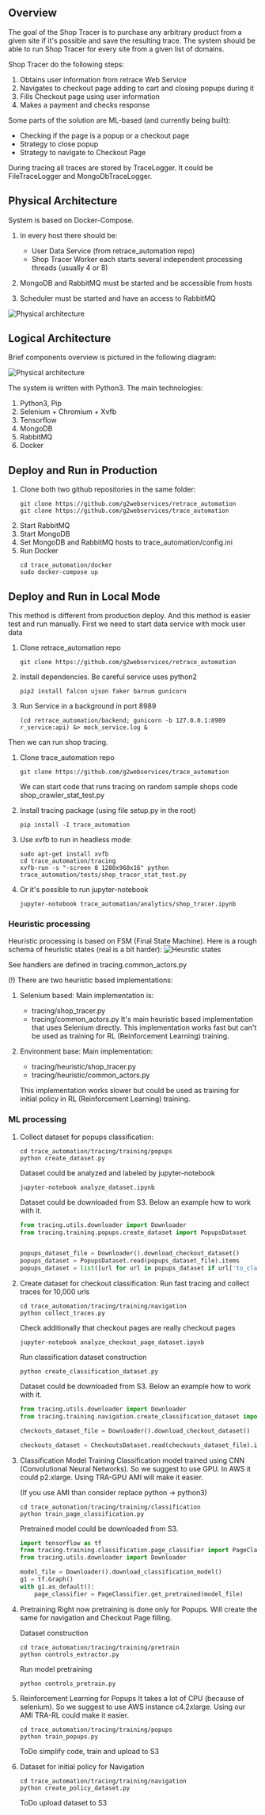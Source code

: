 


## Overview

The goal of the Shop Tracer is to purchase any arbitrary product from a given site if it's possible and save the resulting trace.
The system should be able to run Shop Tracer for every site from a given list of domains.

Shop Tracer do the following steps:
1. Obtains user information from retrace Web Service
2. Navigates to checkout page
  adding to cart and closing popups during it
3. Fills Checkout page using user information
4. Makes a payment and checks response


Some parts of the solution are ML-based (and currently being built):
- Checking if the page is a popup or a checkout page
- Strategy to close popup
- Strategy to navigate to Checkout Page


During tracing all traces are stored by TraceLogger. It could be FileTraceLogger and MongoDbTraceLogger.

## Physical Architecture
System is based on Docker-Compose.
1. In every host there should be:
    - User Data Service (from retrace_automation repo)
    - Shop Tracer Worker each starts several independent processing threads (usually 4 or 8)

2. MongoDB and RabbitMQ must be started and be accessible from hosts 

3. Scheduler must be started and have an access to RabbitMQ


![Physical architecture](docs/images/docker_architecture.png)


## Logical Architecture
Brief components overview is pictured in the following diagram:

![Physical architecture](docs/images/code_overview.png)

The system is written with Python3.
The main technologies:
1. Python3, Pip
2. Selenium + Chromium + Xvfb
3. Tensorflow
4. MongoDB
5. RabbitMQ
6. Docker

## Deploy and Run in Production
1. Clone both two github repositories in the same folder:
    ```shell
    git clone https://github.com/g2webservices/retrace_automation
    git clone https://github.com/g2webservices/trace_automation
    ```
2. Start RabbitMQ
3. Start MongoDB
4. Set MongoDB and RabbitMQ hosts to trace_automation/config.ini
5. Run Docker
    ```shell
    cd trace_automation/docker
    sudo docker-compose up
    ```

## Deploy and Run in Local Mode

This method is different from production deploy. And this method is easier test and run manually.
First we need to start data service with mock user data

1. Clone retrace_automation repo
    ```shell
    git clone https://github.com/g2webservices/retrace_automation
    ```
    
2. Install dependencies.
    Be careful service uses python2
    ```shell
    pip2 install falcon ujson faker barnum gunicorn
    ```

3. Run Service in a background in port 8989
    ```shell
    (cd retrace_automation/backend; gunicorn -b 127.0.0.1:8989 r_service:api) &> mock_service.log &
    ```

Then we can run shop tracing.

1. Clone trace_automation repo
    ```shell
    git clone https://github.com/g2webservices/trace_automation
    ```

    We can start code that runs tracing on random sample shops code shop_crawler_stat_test.py

2. Install tracing package (using file setup.py in the root)
    ```shell
    pip install -I trace_automation
    ```

3. Use xvfb to run in headless mode:
    ```shell
    sudo apt-get install xvfb
    cd trace_automation/tracing
    xvfb-run -s "-screen 0 1280x960x16" python trace_automation/tests/shop_tracer_stat_test.py
    ```

4. Or it's possible to run jupyter-notebook 
    ```shell
    jupyter-notebook trace_automation/analytics/shop_tracer.ipynb
    ```

### Heuristic processing
Heuristic processing is based on FSM (Final State Machine).
Here is a rough schema of heuristic states (real is a bit harder):
![Heurstic states](docs/images/heuristic_states.png)

See handlers are defined in tracing.common_actors.py
 
(!) There are two heuristic based implementations:
1. Selenium based:
    Main implementation is:
    - tracing/shop_tracer.py
    - tracing/common_actors.py
    It's main heuristic based implementation that uses Selenium directly.
    This implementation works fast but can't be used as training for RL (Reinforcement Learning) training.
2. Environment base:
    Main implementation:
    - tracing/heuristic/shop_tracer.py
    - tracing/heuristic/common_actors.py
    
    This implementation works slower but could be used as training for initial policy in RL (Reinforcement Learning) training.
 
### ML processing

1. Collect dataset for popups classification:
    ```shell
    cd trace_automation/tracing/training/popups
    python create_dataset.py
    ```
    Dataset could be analyzed and labeled by jupyter-notebook
    
    ```shell
    jupyter-notebook analyze_dataset.ipynb
    ```
    
    Dataset could be downloaded from S3.
    Below an example how to work with it.
    ```python
    from tracing.utils.downloader import Downloader
    from tracing.training.popups.create_dataset import PopupsDataset

    
    popups_dataset_file = Downloader().download_checkout_dataset()
    popups_dataset = PopupsDataset.read(popups_dataset_file).items
    popups_dataset = list([url for url in popups_dataset if url['to_classify'] == True])
    ```

2. Create dataset for checkout classification:
    Run fast tracing and collect traces for 10,000 urls
    ```shell
    cd trace_automation/tracing/training/navigation
    python collect_traces.py
    ```
    
    Check additionally that checkout pages are really checkout pages
    ```shell
    jupyter-notebook analyze_checkout_page_dataset.ipynb
    ```
     
    Run classification dataset construction
    ```shell
    python create_classification_dataset.py
    ```
    
    Dataset could be downloaded from S3.
    Below an example how to work with it.
    ```python
    from tracing.utils.downloader import Downloader
    from tracing.training.navigation.create_classification_dataset import CheckoutsDataset
    
    checkouts_dataset_file = Downloader().download_checkout_dataset()

    checkouts_dataset = CheckoutsDataset.read(checkouts_dataset_file).items
    ```

3. Classification Model Training
   Classification model trained using CNN (Convolutional Neural Networks).
   So we suggest to use GPU. 
   In AWS it could p2.xlarge. Using TRA-GPU AMI will make it easier.
   
   (If you use AMI than consider replace python -> python3)  
   ```shell
   cd trace_autonation/tracing/training/classification
   python train_page_classification.py
   ```
   
   Pretrained model could be downloaded from S3.
   ```python
   import tensorflow as tf
   from tracing.training.classification.page_classifier import PageClassifier
   from tracing.utils.downloader import Downloader

   model_file = Downloader().download_classification_model()   
   g1 = tf.Graph()
   with g1.as_default():
       page_classifier = PageClassifier.get_pretrained(model_file)
   
   ``` 

4. Pretraining
   Right now pretraining is done only for Popups.
   Will create the same for navigation and Checkout Page filling.
   
   Dataset construction
   ```shell
   cd trace_automation/tracing/training/pretrain
   python controls_extractor.py
   ```
   
   Run model pretraining
   ```shell
   python controls_pretrain.py
   ```

5. Reinforcement Learning for Popups
   It takes a lot of CPU (because of selenium).
   So we suggest to use AWS instance c4.2xlarge.
   Using our AMI TRA-RL could make it easier.     
   ```shell
   cd trace_automation/tracing/training/popups
   python train_popups.py
   ```
   
   ToDo simplify code, train and upload to S3

6. Dataset for initial policy for Navigation
    
    ```shell
    cd trace_automation/tracing/training/navigation
    python create_policy_dataset.py 
    ```
    
    ToDo upload dataset to S3
    

